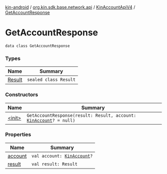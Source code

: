 [kin-android](../../../index.md) / [org.kin.sdk.base.network.api](../../index.md) / [KinAccountApiV4](../index.md) / [GetAccountResponse](./index.md)

# GetAccountResponse

`data class GetAccountResponse`

### Types

| Name | Summary |
|---|---|
| [Result](-result/index.md) | `sealed class Result` |

### Constructors

| Name | Summary |
|---|---|
| [&lt;init&gt;](-init-.md) | `GetAccountResponse(result: Result, account: `[`KinAccount`](../../../org.kin.sdk.base.models/-kin-account/index.md)`? = null)` |

### Properties

| Name | Summary |
|---|---|
| [account](account.md) | `val account: `[`KinAccount`](../../../org.kin.sdk.base.models/-kin-account/index.md)`?` |
| [result](result.md) | `val result: Result` |
